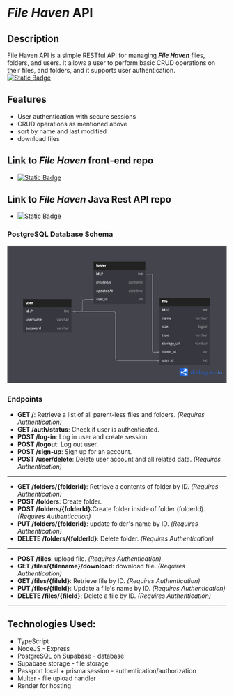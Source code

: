 # ***File Haven*** API
## Description
File Haven API is a simple RESTful API for managing ***File Haven*** files, folders, and users. It allows a user to perform basic CRUD operations on their files, and folders, and it supports user authentication.  
[![Static Badge](https://img.shields.io/badge/Live%20API-blue)](https://api.sofonias-elala-file-haven.xyz)

## Features

- User authentication with secure sessions
- CRUD operations as mentioned above
- sort by name and last modified
- download files

## Link to ***File Haven*** front-end repo
 * [![Static Badge](https://img.shields.io/badge/File%20Haven-green)](https://github.com/sofoniasElala/file-haven)
## Link to ***File Haven*** Java Rest API repo
 * [![Static Badge](https://img.shields.io/badge/File%20Haven%20Java%20API-darkgreen)](https://github.com/sofoniasElala/file-haven-java-api)
### PostgreSQL Database Schema
![schema](https://github.com/sofoniasElala/file-haven-api/blob/main/file-haven.png)

### Endpoints

- **GET /**: Retrieve a list of all parent-less files and folders. _(Requires Authentication)_
- **GET /auth/status**: Check if user is authenticated.
- **POST /log-in**: Log in user and create session. 
- **POST /logout**: Log out user.
- **POST /sign-up**: Sign up for an account.
- **POST /user/delete**: Delete user account and all related data. _(Requires Authentication)_
___
- **GET /folders/{folderId}**: Retrieve a contents of folder by ID. _(Requires Authentication)_
- **POST /folders**: Create folder.
- **POST /folders/{folderId}**:Create folder inside of folder (folderId). _(Requires Authentication)_
- **PUT /folders/{folderId}**: update folder's name by ID. _(Requires Authentication)_
- **DELETE /folders/{folderId}**: Delete folder. _(Requires Authentication)_
___
- **POST /files**: upload file. _(Requires Authentication)_
- **GET /files/{filename}/download**: download file. _(Requires Authentication)_
- **GET /files/{fileId}**: Retrieve file by ID. _(Requires Authentication)_
- **PUT /files/{fileId}**: Update a file's name by ID. _(Requires Authentication)_
- **DELETE /files/{fileId}**: Delete a file by  ID. _(Requires Authentication)_
___

## Technologies Used:
  * TypeScript 
  * NodeJS - Express
  * PostgreSQL on Supabase - database
  * Supabase storage - file storage 
  * Passport local + prisma session - authentication/authorization
  * Multer - file upload handler
  * Render for hosting